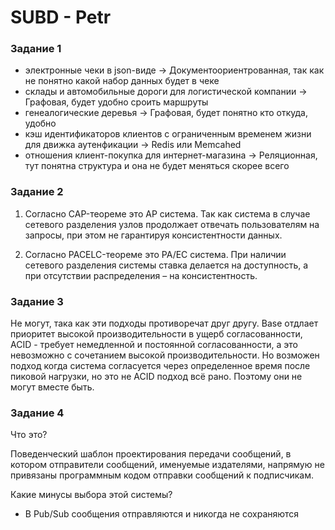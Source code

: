 # SUBD - Petr

### Задание 1

- электронные чеки в json-виде -> Документоориентрованная, так как не понятно какой набор данных будет в чеке
- склады и автомобильные дороги для логистической компании -> Графовая, будет удобно сроить маршруты
- генеалогические деревья -> Графовая, будет понятно кто откуда, удобно
- кэш идентификаторов клиентов с ограниченным временем жизни для движка аутенфикации -> Redis или Memcahed 
- отношения клиент-покупка для интернет-магазина ->  Реляционная, тут понятна структура и она не будет меняться скорее всего

### Задание 2

1) Согласно CAP-теореме это AP система. Так как система в случае сетевого разделения узлов продолжает отвечать пользователям на запросы, при этом не гарантируя консистентности данных.

2) Согласно PACELC-теореме это PA/EC система. При наличии сетевого разделения системы ставка делается на доступность, а при отсутствии распределения – на консистентность.

### Задание 3

Не могут, така как эти подходы противоречат друг другу. Base отдлает приоритет высокой производительности в ущерб согласованности, ACID - требует немедленной и постоянной согласованности, а это невозможно с сочетанием высокой производительности. Но возможен подход когда система согласуется через определенное время после пиковой нагрузки, но это не ACID подход всё рано. Поэтому они не могут вместе быть.

### Задание 4

Что это?

Поведенческий шаблон проектирования передачи сообщений, в котором отправители сообщений, именуемые издателями, напрямую не привязаны программным кодом отправки сообщений к подписчикам.

Какие минусы выбора этой системы?

- В Pub/Sub сообщения отправляются и никогда не сохраняются